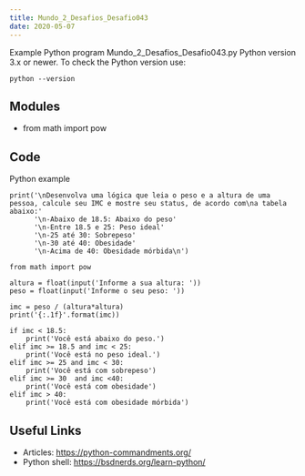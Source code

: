 ```yaml
---
title: Mundo_2_Desafios_Desafio043
date: 2020-05-07
---
```

Example Python program Mundo_2_Desafios_Desafio043.py
Python version 3.x or newer.
To check the Python version use:

    python --version

## Modules

* from math import pow

## Code

Python example

    print('\nDesenvolva uma lógica que leia o peso e a altura de uma pessoa, calcule seu IMC e mostre seu status, de acordo com\na tabela abaixo:'
          '\n-Abaixo de 18.5: Abaixo do peso'
          '\n-Entre 18.5 e 25: Peso ideal'
          '\n-25 até 30: Sobrepeso'
          '\n-30 até 40: Obesidade'
          '\n-Acima de 40: Obesidade mórbida\n')
    
    from math import pow
    
    altura = float(input('Informe a sua altura: '))
    peso = float(input('Informe o seu peso: '))
    
    imc = peso / (altura*altura)
    print('{:.1f}'.format(imc))
    
    if imc < 18.5:
        print('Você está abaixo do peso.')
    elif imc >= 18.5 and imc < 25:
        print('Você está no peso ideal.')
    elif imc >= 25 and imc < 30:
        print('Você está com sobrepeso')
    elif imc >= 30  and imc <40:
        print('Você está com obesidade')
    elif imc > 40:
        print('Você está com obesidade mórbida')

## Useful Links

- Articles: https://python-commandments.org/
- Python shell: https://bsdnerds.org/learn-python/
